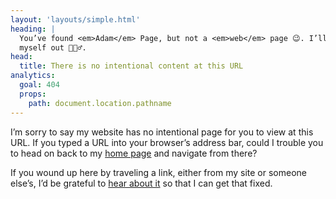 ```yaml
---
layout: 'layouts/simple.html'
heading: |
  You’ve found <em>Adam</em> Page, but not a <em>web</em> page 😉. I’ll show
  myself out 🤦🏻‍♂️.
head:
  title: There is no intentional content at this URL
analytics:
  goal: 404
  props:
    path: document.location.pathname
---
```


I’m sorry to say my website has no intentional page for you to view at this URL.
If you typed a URL into your browser’s address bar, could I trouble you to head
on back to my [home page](/) and navigate from there?

If you wound up here by traveling a link, either from my site or someone else’s,
I’d be grateful to [hear about it](/#contact) so that I can get that fixed.
